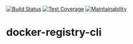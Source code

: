 [![Build Status](https://travis-ci.com/traffaret/docker-registry-cli.svg?branch=master)](https://travis-ci.com/traffaret/docker-registry-cli)
[![Test Coverage](https://api.codeclimate.com/v1/badges/92f4f2861a4348a7943b/test_coverage)](https://codeclimate.com/github/traffaret/docker-registry-cli/test_coverage)
[![Maintainability](https://api.codeclimate.com/v1/badges/92f4f2861a4348a7943b/maintainability)](https://codeclimate.com/github/traffaret/docker-registry-cli/maintainability)

# docker-registry-cli
